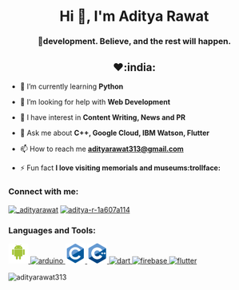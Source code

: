 <h1 align="center">Hi 👋, I'm Aditya Rawat</h1>
<h3 align="center">💖development. Believe, and the rest will happen.</h3>
<h2 align="center">❤:india:</h2>

- 🌱 I’m currently learning **Python**

- 🤝 I’m looking for help with **Web Development**

- 🥂 I have interest in **Content Writing, News and PR**

- 💬 Ask me about **C++, Google Cloud, IBM Watson, Flutter**

- 📫 How to reach me **adityarawat313@gmail.com**

- ⚡ Fun fact **I love visiting memorials and museums:trollface:**

<h3 align="left">Connect with me:</h3>
<p align="left">
<a href="https://twitter.com/_adityarawat" target="blank"><img align="center" src="https://raw.githubusercontent.com/rahuldkjain/github-profile-readme-generator/master/src/images/icons/Social/twitter.svg" alt="_adityarawat" height="30" width="40" /></a>
<a href="https://linkedin.com/in/aditya-r-1a607a114" target="blank"><img align="center" src="https://raw.githubusercontent.com/rahuldkjain/github-profile-readme-generator/master/src/images/icons/Social/linked-in-alt.svg" alt="aditya-r-1a607a114" height="30" width="40" /></a>
</p>

<h3 align="left">Languages and Tools:</h3>
<p align="left"> <a href="https://developer.android.com"> <img src="https://raw.githubusercontent.com/devicons/devicon/master/icons/android/android-original-wordmark.svg" alt="android" width="40" height="40"/> </a> 
<a href="https://www.arduino.cc/"> <img src="https://cdn.worldvectorlogo.com/logos/arduino-1.svg" alt="arduino" width="40" height="40"/> </a> 
<a href="https://www.cprogramming.com/" target="_blank" rel="noreferrer"> <img src="https://raw.githubusercontent.com/devicons/devicon/master/icons/c/c-original.svg" alt="c" width="40" height="40"/> </a> 
<a href="https://www.w3schools.com/cpp/"> <img src="https://raw.githubusercontent.com/devicons/devicon/master/icons/cplusplus/cplusplus-original.svg" alt="cplusplus" width="40" height="40"/> </a> 
<a href="https://dart.dev"> <img src="https://www.vectorlogo.zone/logos/dartlang/dartlang-icon.svg" alt="dart" width="40" height="40"/> </a> 
<a href="https://firebase.google.com/"> <img src="https://www.vectorlogo.zone/logos/firebase/firebase-icon.svg" alt="firebase" width="40" height="40"/> </a> <a href="https://flutter.dev"> <img src="https://www.vectorlogo.zone/logos/flutterio/flutterio-icon.svg" alt="flutter" width="40" height="40"/> </a> </p>

 <p><img align="center" src="https://github-readme-stats.vercel.app/api/top-langs?username=theadityarawat&show_icons=true&locale=en&layout=compact" alt="adityarawat313" /></p>
<!--<b>My GitHub Stats</b>

<a href="http://www.github.com/theadityarawat"><img src="https://github-readme-stats.vercel.app/api?username=theadityarawat&show_icons=true&hide=&count_private=true&title_color=0891b2&text_color=ffffff&icon_color=0891b2&bg_color=1c1917&hide_border=true&show_icons=true" alt="theadityarawat's GitHub stats" /></a>

<a href="http://www.github.com/theadityarawat"><img src="https://github-readme-streak-stats.herokuapp.com/?user=theadityarawat&stroke=ffffff&background=1c1917&ring=0891b2&fire=0891b2&currStreakNum=ffffff&currStreakLabel=0891b2&sideNums=ffffff&sideLabels=ffffff&dates=ffffff&hide_border=true" /></a>

## Support Me

<a href="https://www.buymeacoffee.com/devprashantt"><img src="https://cdn.buymeacoffee.com/buttons/v2/default-yellow.png" width="200" /></a>
-->
